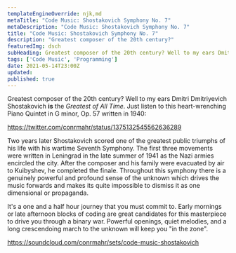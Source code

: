 ```yaml
---
templateEngineOverride: njk,md
metaTitle: "Code Music: Shostakovich Symphony No. 7" 
metaDescription: "Code Music: Shostakovich Symphony No. 7"
title: "Code Music: Shostakovich Symphony No. 7" 
description: "Greatest composer of the 20th century?"
featuredImg: dsch
subHeading: Greatest composer of the 20th century? Well to my ears Dmitri Dmitriyevich Shostakovich is.
tags: ['Code Music', 'Programming']
date: 2021-05-14T23:00Z
updated:
published: true
---
```


<div class="col-start-3 col-end-9">

Greatest composer of the 20th century? Well to my ears Dmitri Dmitriyevich Shostakovich **is** the _Greatest of All Time_. Just listen to this heart-wrenching Piano Quintet in G minor, Op. 57 written in 1940:

https://twitter.com/conrmahr/status/1375132545562636289

Two years later Shostakovich scored one of the greatest public triumphs of his life with his wartime Seventh Symphony. The first three movements were written in Leningrad in the late summer of 1941 as the Nazi armies encircled the city. After the composer and his family were evacuated by air to Kuibyshev, he completed the finale. Throughout this symphony there is a genuinely powerful and profound sense of the unknown which drives the music forwards and makes its quite impossible to dismiss it as one dimensional or propaganda.

It's a one and a half hour journey that you must commit to. Early mornings or late afternoon blocks of coding are great candidates for this masterpiece to drive you through a binary war. Powerful openings, quiet melodies, and a long crescendoing march to the unknown will keep you "in the zone".

https://soundcloud.com/conrmahr/sets/code-music-shostakovich

</div>
